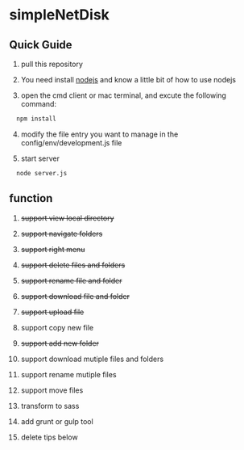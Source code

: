 # simpleNetDisk

## Quick Guide

1. pull this repository

2. You need install [nodejs](http://www.nodejs.org/) and know a little bit of how to use nodejs

3. open the cmd client or mac terminal, and excute  the following command:
 
 ```cmd
   npm install
 ```
 
4. modify the file entry you want to manage in the config/env/development.js file

5. start server

 ```cmd
   node server.js
 ```


## function

1. ~~support view local directory~~

2. ~~support navigate folders~~

3. ~~support right menu~~

4. ~~support delete files and folders~~

5. ~~support rename file and folder~~

6. ~~support download file and folder~~

7. ~~support upload file~~

8. support copy new file

9. ~~support add new folder~~

10. support download mutiple files and folders

11. support rename mutiple files

12. support move files

13. transform to sass

14. add grunt or gulp tool

15. delete tips below
